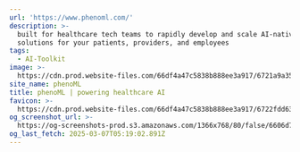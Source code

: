 ```yaml
---
url: 'https://www.phenoml.com/'
description: >-
  built for healthcare tech teams to rapidly develop and scale AI-native
  solutions for your patients, providers, and employees
tags:
  - AI-Toolkit
image: >-
  https://cdn.prod.website-files.com/66df4a47c5838b888ee3a917/6721a9a35bef5c883e76ab71_256.png
site_name: phenoML
title: phenoML | powering healthcare AI
favicon: >-
  https://cdn.prod.website-files.com/66df4a47c5838b888ee3a917/6722fdd631dd08b677309d5b_32x32.png
og_screenshot_url: >-
  https://og-screenshots-prod.s3.amazonaws.com/1366x768/80/false/6606d7bbe69af72ec25dfd27673c1c92b022ace6e119f90f00ce3b1178f09a6e.jpeg
og_last_fetch: 2025-03-07T05:19:02.891Z
---
```


